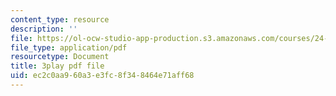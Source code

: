 ```yaml
---
content_type: resource
description: ''
file: https://ol-ocw-studio-app-production.s3.amazonaws.com/courses/24-908-creole-languages-and-caribbean-identities-spring-2017/ec2c0aa960a3e3fc8f348464e71aff68_Q2uUFNDuRFk.pdf
file_type: application/pdf
resourcetype: Document
title: 3play pdf file
uid: ec2c0aa9-60a3-e3fc-8f34-8464e71aff68
---
```

